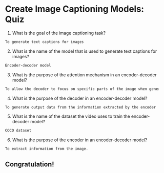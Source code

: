 # Create Image Captioning Models: Quiz

1. What is the goal of the image captioning task?
```bash
To generate text captions for images
```

2. What is the name of the model that is used to generate text captions for images?
```bash
Encoder-decoder model
```

3. What is the purpose of the attention mechanism in an encoder-decoder model?
```bash
To allow the decoder to focus on specific parts of the image when generating text captions
```

4. What is the purpose of the decoder in an encoder-decoder model?
```bash
To generate output data from the information extracted by the encoder
```

5. What is the name of the dataset the video uses to train the encoder-decoder model?
```bash
COCO dataset
```

6. What is the purpose of the encoder in an encoder-decoder model?
```bash
To extract information from the image.
```

## Congratulation!